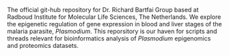 The official git-hub repository for Dr. Richard Bartfai Group based at Radboud Institute for Molecular Life Sciences, The Netherlands. 
We explore the epigenetic regulation of gene expression in blood and liver stages of the malaria parasite, _Plasmodium_.
This reporsitory is our haven for scripts and threads relevant for bioinformatics analysis of _Plasmodium_ epigenomics and proteomics datasets.

